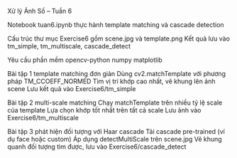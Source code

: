 Xử lý Ảnh Số – Tuần 6

Notebook tuan6.ipynb thực hành template matching và cascade detection

Cấu trúc thư mục
Exercise6 gồm scene.jpg và template.png
Kết quả lưu vào tm_simple, tm_multiscale, cascade_detect

Yêu cầu phần mềm
opencv-python
numpy
matplotlib

Bài tập 1 template matching đơn giản
  Dùng cv2.matchTemplate với phương pháp TM_CCOEFF_NORMED
  Tìm vị trí khớp cao nhất, vẽ khung lên ảnh scene
  Lưu kết quả vào Exercise6/tm_simple

Bài tập 2 multi-scale matching
  Chạy matchTemplate trên nhiều tỷ lệ scale của template
  Lựa chọn khớp tốt nhất trên tất cả scale
  Lưu ảnh vào Exercise6/tm_multiscale

Bài tập 3 phát hiện đối tượng với Haar cascade
  Tải cascade pre-trained (ví dụ face hoặc custom)
  Áp dụng detectMultiScale trên scene.jpg
  Vẽ khung quanh đối tượng tìm được, lưu vào Exercise6/cascade_detect
